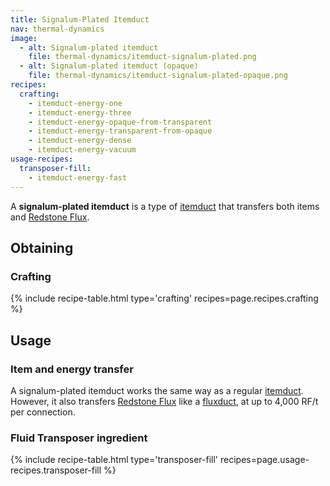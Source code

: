 ```yaml
---
title: Signalum-Plated Itemduct
nav: thermal-dynamics
image:
  - alt: Signalum-plated itemduct
    file: thermal-dynamics/itemduct-signalum-plated.png
  - alt: Signalum-plated itemduct (opaque)
    file: thermal-dynamics/itemduct-signalum-plated-opaque.png
recipes:
  crafting:
    - itemduct-energy-one
    - itemduct-energy-three
    - itemduct-energy-opaque-from-transparent
    - itemduct-energy-transparent-from-opaque
    - itemduct-energy-dense
    - itemduct-energy-vacuum
usage-recipes:
  transposer-fill:
    - itemduct-energy-fast
---
```


A **signalum-plated itemduct** is a type of [itemduct](/docs/itemduct/) that
transfers both items and [Redstone Flux](/docs/redstone-flux/).


Obtaining
---------

### Crafting
{% include recipe-table.html type='crafting' recipes=page.recipes.crafting %}


Usage
-----

### Item and energy transfer
A signalum-plated itemduct works the same way as a regular
[itemduct](/docs/itemduct/). However, it also transfers [Redstone
Flux](/docs/redstone-flux/) like a [fluxduct](/docs/fluxducts/), at up to 4,000
RF/t per connection.

### Fluid Transposer ingredient
{% include recipe-table.html type='transposer-fill' recipes=page.usage-recipes.transposer-fill %}
